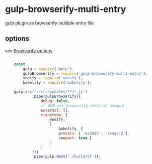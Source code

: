 # gulp-browserify-multi-entry
gulp plugin as browserify mulitple entry file

## options
see <a href="https://github.com/substack/node-browserify#usage">Browserify options</a>

```javascript

    const
        gulp = require('gulp'),
        gulpBrowserify = require('gulp-browserify-multi-entry'),
        vueify = require('vueify'),
        babelify = require('babelify');

    gulp.src('./src/mobules/**/*.js')
            .pipe(gulpBrowserify({
                debug: false,
                // 排除 see browserify external method
                external: [],
                transform: [
                    vueify,
                    [
                        babelify, {
                        presets: [ 'es2015', 'stage-2'],
                        compact: true }
                    ]
                ]
            }))
            .pipe(gulp.dest('./build/bt'));

```
